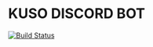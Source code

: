 # KUSO DISCORD BOT

[![Build Status](https://travis-ci.org/lm9/Parachute.svg?branch=develop)](https://travis-ci.org/lm9/Parachute)